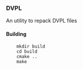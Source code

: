### DVPL
An utility to repack DVPL files

#### Building
```
    mkdir build
    cd build
    cmake ..
    make
```
